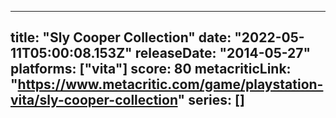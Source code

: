 
---
title: "Sly Cooper Collection"
date: "2022-05-11T05:00:08.153Z"
releaseDate: "2014-05-27"
platforms: ["vita"]
score: 80
metacriticLink: "https://www.metacritic.com/game/playstation-vita/sly-cooper-collection"
series: []
---
